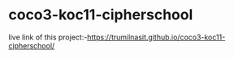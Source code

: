 # coco3-koc11-cipherschool
live link of this project:-https://trumilnasit.github.io/coco3-koc11-cipherschool/
